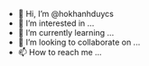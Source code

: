 - 👋 Hi, I’m @hokhanhduycs
- 👀 I’m interested in ...
- 🌱 I’m currently learning ...
- 💞️ I’m looking to collaborate on ...
- 📫 How to reach me ...
<!---
hokhanhduycs/hokhanhduycs is a ✨ special ✨ repository because its `README.md` (this file) appears on your GitHub profile.
You can click the Preview link to take a look at your changes.
--->


